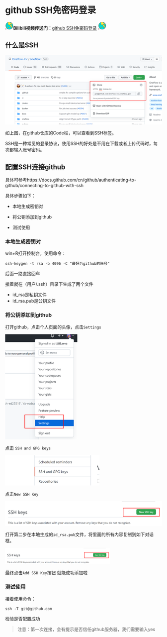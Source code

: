 # github SSH免密码登录



<img src="image/ball.png" style="zoom:13%;" align="left" />**Bilibili视频传送门：**[github SSH免密码登录](https://www.bilibili.com/video/BV1NL411x7z9?share_source=copy_web)  <img src="image/ball.png" style="zoom:13%;"/>



## 什么是SSH

![SSH](image/1633607611414.png)

如上图，在github仓库的Code栏，可以查看到SSH标签。

SSH是一种常见的登录协议，使用SSH的好处是不用在下载或者上传代码时，每次都输入账号密码。

## 配置SSH连接github

具体可参考https://docs.github.com/cn/github/authenticating-to-github/connecting-to-github-with-ssh

具体步骤如下：

* 本地生成密钥对

* 将公钥添加到github

* 测试使用

### 本地生成密钥对

win+R打开控制台，使用命令：

```
ssh-keygen -t rsa -b 4096 -C "最好为github的账号"
```

后面一路直接回车

接着就在（用户/.ssh）目录下生成了两个文件

* id_rsa是私钥文件
* id_rsa.pub是公钥文件

### 将公钥添加到github

打开github，点击个人页面的头像，点击`Settings`

<img src="image/1633607614312.png" alt="image-20210929181234279" style="zoom:33%;" />

点击 `SSH and GPG keys`

<img src="image/1633607617619.png" alt="image-20210929181317739" style="zoom:33%;" />

点击`New SSH Key`

![image-20210929181809788](image/1633607620538.png)



打开第二步在本地生成的`id_rsa.pub`文件，将里面的所有内容复制到如下对话框。

<img src="image/1633607620538.png" alt="image-20210929181851208" style="zoom:33%;" />

最终点击`Add SSH Key`按钮 就能成功添加啦

### 测试使用

接着使用命令：

```
ssh -T git@github.com
```

检验是否配置成功

> 注意：第一次连接，会有提示是否信任github服务器，我们需要输入yes

